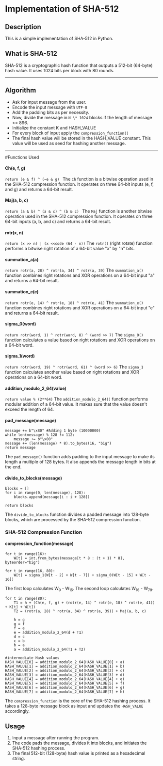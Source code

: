 # Implementation of SHA-512

## Description

This is a simple implementation of SHA-512 in Python.

## What is SHA-512

SHA-512 is a cryptographic hash function that outputs a 512-bit (64-byte) hash value. It uses 1024 bits per block with 80 rounds.

---

## Algorithm

- Ask for input message from the user.
- Encode the input message with `UTF-8`
- Add the padding bits as per necessity.
- Now, divide the message in `N \* 1024` blocks if the length of message >= 896.
- Initialize the constant K and HASH_VALUE
- For every block of input apply the `compression_function()`
- The final hash value will be stored in the HASH_VALUE constant. This value will be used as seed for hashing another message.

---

#Functions Used

#### Ch(e, f, g)

`return (e & f) ^ (~e & g) `
The `Ch` function is a bitwise operation used in the SHA-512 compression function. It operates on three 64-bit inputs (e, f, and g) and returns a 64-bit result.

#### Maj(a, b, c)

`return (a & b) ^ (a & c) ^ (b & c) `
The `Maj` function is another bitwise operation used in the SHA-512 compression function. It operates on three 64-bit inputs (a, b, and c) and returns a 64-bit result.

#### rotr(x, n)

`return (x >> n) | (x <<code (64 - n))`
The `rotr()` (right rotate) function performs a bitwise right rotation of a 64-bit value "x" by "n" bits.

#### summation_a(a)

`return rotr(a, 28) ^ rotr(a, 34) ^ rotr(a, 39)`
The `summation_a()` function combines right rotations and XOR operations on a 64-bit input "a" and returns a 64-bit result.

#### summation_e(e)

`return rotr(e, 14) ^ rotr(e, 18) ^ rotr(e, 41)`
The `summation_e()` function combines right rotations and XOR operations on a 64-bit input "e" and returns a 64-bit result.

#### sigma_0(word)

`return rotr(word, 1) ^ rotr(word, 8) ^ (word >> 7)`
The `sigma_0()` function calculates a value based on right rotations and XOR operations on a 64-bit word.

#### sigma_1(word)

`return rotr(word, 19) ^ rotr(word, 61) ^ (word >> 6)`
The `sigma_1` function calculates another value based on right rotations and XOR operations on a 64-bit word.

#### addition_modulo_2_64(value)

`return value % (2**64)`
The `addition_modulo_2_64()` function performs modular addition of a 64-bit value. It makes sure that the value doesn't exceed the length of 64.

#### pad_message(message)

```
message += b"\x80" #Adding 1 byte (10000000)
while len(message) % 128 != 112:
    message += b"\x00"
message += (len(message) * 8).to_bytes(16, "big")
return message
```

The `pad_message()` function adds padding to the input message to make its length a multiple of 128 bytes. It also appends the message length in bits at the end.

#### divide_to_blocks(message)

```
blocks = []
for i in range(0, len(message), 128):
    blocks.append(message[i : i + 128])

return blocks
```
The `divide_to_blocks` function divides a padded message into 128-byte blocks, which are processed by the SHA-512 compression function.


### SHA-512 Compression Function

#### compression_function(message)
```
for t in range(16):
    W[t] = int.from_bytes(message[t * 8 : (t + 1) * 8], byteorder="big")

for t in range(16, 80):
    W[t] = sigma_1(W[t - 2] + W[t - 7]) + sigma_0(W[t - 15] + W[t - 16])
```
The first loop calculates W<sub>0</sub> - W<sub>15</sub>.
The second loop calculates W<sub>16</sub> - W<sub>79</sub>.

```
for t in range(80):
    T1 = h + (Ch(e, f, g) + (rotr(e, 14) ^ rotr(e, 18) ^ rotr(e, 41)) + K[t] + W[t])
    T2 = (rotr(a, 28) ^ rotr(a, 34) ^ rotr(a, 39)) + Maj(a, b, c)

    h = g
    g = f
    f = e
    e = addition_modulo_2_64(d + T1)
    d = c
    c = b
    b = a
    a = addition_modulo_2_64(T1 + T2)

#intermediate Hash values
HASH_VALUE[0] = addition_modulo_2_64(HASH_VALUE[0] + a)
HASH_VALUE[1] = addition_modulo_2_64(HASH_VALUE[1] + b)
HASH_VALUE[2] = addition_modulo_2_64(HASH_VALUE[2] + c)
HASH_VALUE[3] = addition_modulo_2_64(HASH_VALUE[3] + d)
HASH_VALUE[4] = addition_modulo_2_64(HASH_VALUE[4] + e)
HASH_VALUE[5] = addition_modulo_2_64(HASH_VALUE[5] + f)
HASH_VALUE[6] = addition_modulo_2_64(HASH_VALUE[6] + g)
HASH_VALUE[7] = addition_modulo_2_64(HASH_VALUE[7] + h)
```
The `compression_function` is the core of the SHA-512 hashing process. It takes a 128-byte message block as input and updates the `HASH_VALUE` accordingly.

## Usage

1. Input a message after running the program.
2. The code pads the message, divides it into blocks, and initiates the SHA-512 hashing process.
3. The final 512-bit (128-byte) hash value is printed as a hexadecimal string.


